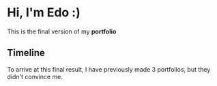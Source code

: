 # Hi, I'm Edo :)

This is the final version of my **portfolio**

## Timeline

To arrive at this final result, I have previously made 3 portfolios, but they didn't convince me.
